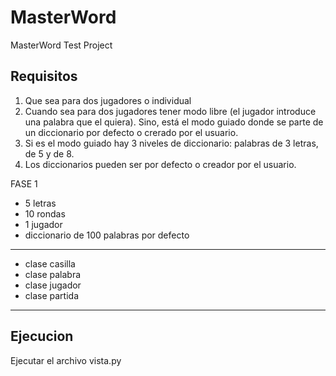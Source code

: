 # MasterWord
MasterWord Test Project

## Requisitos

1. Que sea para dos jugadores o individual
2. Cuando sea para dos jugadores tener modo libre (el jugador introduce una palabra que el quiera). Sino, está el modo guiado donde se parte de un diccionario por defecto o crerado por el usuario. 
3. Si es el modo guiado hay 3 niveles de diccionario: palabras de 3 letras, de 5 y de 8.
4. Los diccionarios pueden ser por defecto o creador por el usuario. 

FASE 1
- 5 letras
- 10 rondas
- 1 jugador
- diccionario de 100 palabras por defecto
-----------
- clase casilla
- clase palabra
- clase jugador
- clase partida
-----------

## Ejecucion
Ejecutar el archivo vista.py



